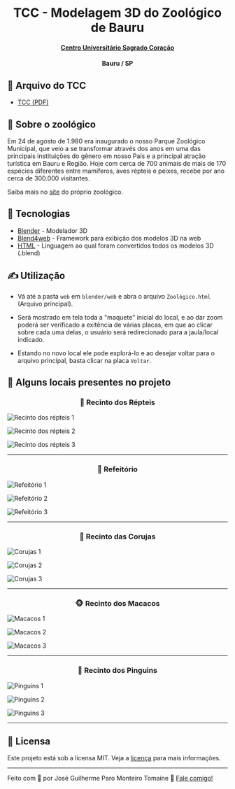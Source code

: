 <h1 align="center">
    TCC - Modelagem 3D do Zoológico de Bauru
</h1>

<div align="center">
    <h4>
        <a href="https://unisagrado.edu.br/">Centro Universitário Sagrado Coração</a>
    </h4>
    <h4>Bauru / SP</h4>
</div>

## 📁 Arquivo do TCC
- [TCC (PDF)](https://github.com/zehguilherme/tcc-rv-zoo-bauru/blob/master/JOS%C3%89_GUILHERME_PARO_MONTEIRO_TOMAINE_860582.pdf)

## 📌 Sobre o zoológico

Em 24 de agosto de 1.980 era inaugurado o nosso Parque Zoológico Municipal, que veio a se transformar através dos anos em uma das principais instituições do gênero em nosso País e a principal atração turística em Bauru e Região. Hoje com cerca de 700 animais de mais de 170 espécies diferentes entre mamíferos, aves répteis e peixes, recebe por ano cerca de 300.000 visitantes.

Saiba mais no [site](http://zoobauru.com.br/) do próprio zoológico.

## 🚀 Tecnologias

- [Blender](https://www.blender.org/) - Modelador 3D
- [Blend4web](https://www.blend4web.com/en/) - Framework para exibição dos modelos 3D na web
- [HTML](https://developer.mozilla.org/pt-BR/docs/Web/HTML) - Linguagem ao qual foram convertidos todos os modelos 3D (.blend)

## ✍ Utilização

- Vá até a pasta `web` em `blender/web` e abra o arquivo `Zoológico.html` (Arquivo principal).

- Será mostrado em tela toda a "maquete" inicial do local, e ao dar zoom poderá ser verificado a exitência de várias placas, em que ao clicar sobre cada uma delas, o usuário será redirecionado para a jaula/local indicado.

- Estando no novo local ele pode explorá-lo e ao desejar voltar para o arquivo principal, basta clicar na placa `Voltar`.

## 📍 Alguns locais presentes no projeto

<h3 align="center">
   🐍 Recinto dos Répteis
</h3>

![Recinto dos répteis 1](imagens/repteis/repteis_1.png)

![Recinto dos répteis 2](imagens/repteis/Repteis_6.PNG)

![Recinto dos répteis 3](imagens/repteis/Repteis_7.PNG)

---

<h3 align="center">
   🍔 Refeitório
</h3>

![Refeitório 1](imagens/refeitorio/Refeitorio_2.PNG)

![Refeitório 2](imagens/refeitorio/Refeitorio_4.PNG)

![Refeitório 3](imagens/refeitorio/Refeitorio_5.PNG)

---

<h3 align="center">
🦉 Recinto das Corujas
</h3>

![Corujas 1](imagens/corujas/Coruja_3.PNG)

![Corujas 2](imagens/corujas/Corujas_4.PNG)

![Corujas 3](imagens/corujas/Corujas_5.PNG)

---

<h3 align="center">
   🐵 Recinto dos Macacos
</h3>

![Macacos 1](imagens/macacos/Jaula_macacos_2.PNG)

![Macacos 2](imagens/macacos/Jaula_macacos_3.PNG)

![Macacos 3](imagens/macacos/Jaula_macacos_4.PNG)

---

<h3 align="center">
   🐧 Recinto dos Pinguins
</h3>

![Pinguins 1](imagens/pinguins/Pinguins_3.PNG)

![Pinguins 2](imagens/pinguins/Pinguins_4.PNG)

![Pinguins 3](imagens/pinguins/Pinguins_5.PNG)

---

## 📝 Licensa

Este projeto está sob a licensa MIT. Veja a [licença](LICENSE) para mais informações.

---

Feito com 💟 por José Guilherme Paro Monteiro Tomaine 👋 [Fale comigo!](https://www.linkedin.com/in/jos%C3%A9-guilherme-paro-monteiro-tomaine/)
